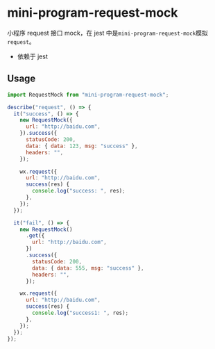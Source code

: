 # mini-program-request-mock

小程序 request 接口 mock，在 jest 中是`mini-program-request-mock`模拟`request`。

- 依赖于 jest

## Usage

```javascript
import RequestMock from "mini-program-request-mock";

describe("request", () => {
  it("success", () => {
    new RequestMock({
      url: "http://baidu.com",
    }).success({
      statusCode: 200,
      data: { data: 123, msg: "success" },
      headers: "",
    });

    wx.request({
      url: "http://baidu.com",
      success(res) {
        console.log("success: ", res);
      },
    });
  });

  it("fail", () => {
    new RequestMock()
      .get({
        url: "http://baidu.com",
      })
      .success({
        statusCode: 200,
        data: { data: 555, msg: "success" },
        headers: "",
      });

    wx.request({
      url: "http://baidu.com",
      success(res) {
        console.log("success1: ", res);
      },
    });
  });
});
```
